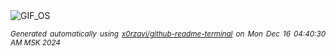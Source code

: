 <div align="justify">
<picture>
    <source media="(prefers-color-scheme: dark)" srcset="https://i.ibb.co/pPzjkNz/output-gif.gif">
    <source media="(prefers-color-scheme: light)" srcset="https://i.ibb.co/pPzjkNz/output-gif.gif">
    <img alt="GIF_OS" src="https://i.ibb.co/pPzjkNz/output-gif.gif">
</picture>

<sub><i>Generated automatically using [x0rzavi/github-readme-terminal](https://github.com/x0rzavi/github-readme-terminal) on Mon Dec 16 04:40:30 AM MSK 2024</i></sub>

</div>

<!-- Image deletion URL: https://ibb.co/PYhGVJh/ac46ef5e366ac92dbc58cfa5d4830469 -->